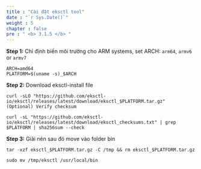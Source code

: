 ```yaml
---
title : "Cài đặt eksctl tool"
date : "`r Sys.Date()`"
weight : 5
chapter : false
pre : " <b> 3.1.5 </b> "
---
```


**Step 1:** Chỉ định biến môi trường cho ARM systems, set ARCH: `arm64`, `armv6` or `armv7` 
    
    ARCH=amd64
    PLATFORM=$(uname -s)_$ARCH

**Step 2:** Download eksctl-install file
    
    curl -sLO "https://github.com/eksctl-io/eksctl/releases/latest/download/eksctl_$PLATFORM.tar.gz"
    (Optional) Verify checksum
    
    curl -sL "https://github.com/eksctl-io/eksctl/releases/latest/download/eksctl_checksums.txt" | grep $PLATFORM | sha256sum --check

**Step 3:** Giải nén sau đó move vào folder bin
   
    tar -xzf eksctl_$PLATFORM.tar.gz -C /tmp && rm eksctl_$PLATFORM.tar.gz
    
    sudo mv /tmp/eksctl /usr/local/bin

